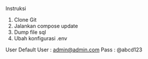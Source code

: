 Instruksi
1. Clone Git
2. Jalankan compose update
3. Dump file sql
4. Ubah konfigurasi .env

User Default
User : admin@admin.com
Pass : @abcd123
